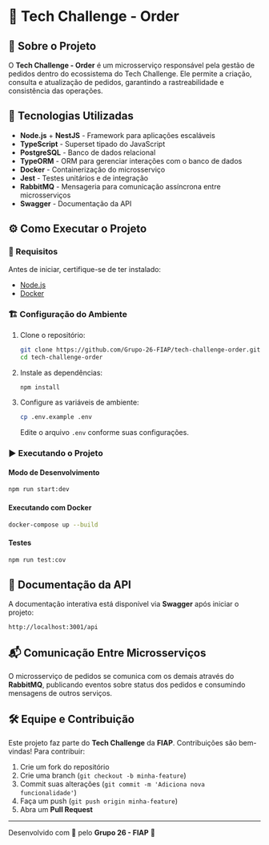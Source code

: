 # 🛒 Tech Challenge - Order

## 📌 Sobre o Projeto
O **Tech Challenge - Order** é um microsserviço responsável pela gestão de pedidos dentro do ecossistema do Tech Challenge. Ele permite a criação, consulta e atualização de pedidos, garantindo a rastreabilidade e consistência das operações.

## 🚀 Tecnologias Utilizadas
- **Node.js** + **NestJS** - Framework para aplicações escaláveis
- **TypeScript** - Superset tipado do JavaScript
- **PostgreSQL** - Banco de dados relacional
- **TypeORM** - ORM para gerenciar interações com o banco de dados
- **Docker** - Containerização do microsserviço
- **Jest** - Testes unitários e de integração
- **RabbitMQ** - Mensageria para comunicação assíncrona entre microsserviços
- **Swagger** - Documentação da API

## ⚙️ Como Executar o Projeto
### 🔧 Requisitos
Antes de iniciar, certifique-se de ter instalado:
- [Node.js](https://nodejs.org/)
- [Docker](https://www.docker.com/)

### 🏗 Configuração do Ambiente
1. Clone o repositório:
   ```sh
   git clone https://github.com/Grupo-26-FIAP/tech-challenge-order.git
   cd tech-challenge-order
   ```
2. Instale as dependências:
   ```sh
   npm install
   ```
3. Configure as variáveis de ambiente:
   ```sh
   cp .env.example .env
   ```
   Edite o arquivo `.env` conforme suas configurações.

### ▶️ Executando o Projeto
#### Modo de Desenvolvimento
```sh
npm run start:dev
```
#### Executando com Docker
```sh
docker-compose up --build
```
#### Testes
```sh
npm run test:cov
```

## 📖 Documentação da API
A documentação interativa está disponível via **Swagger** após iniciar o projeto:
```
http://localhost:3001/api
```

## 📬 Comunicação Entre Microsserviços
O microsserviço de pedidos se comunica com os demais através do **RabbitMQ**, publicando eventos sobre status dos pedidos e consumindo mensagens de outros serviços.

## 🛠 Equipe e Contribuição
Este projeto faz parte do **Tech Challenge** da **FIAP**. Contribuições são bem-vindas! Para contribuir:
1. Crie um fork do repositório
2. Crie uma branch (`git checkout -b minha-feature`)
3. Commit suas alterações (`git commit -m 'Adiciona nova funcionalidade'`)
4. Faça um push (`git push origin minha-feature`)
5. Abra um **Pull Request**

---
Desenvolvido com 💙 pelo **Grupo 26 - FIAP** 🚀

